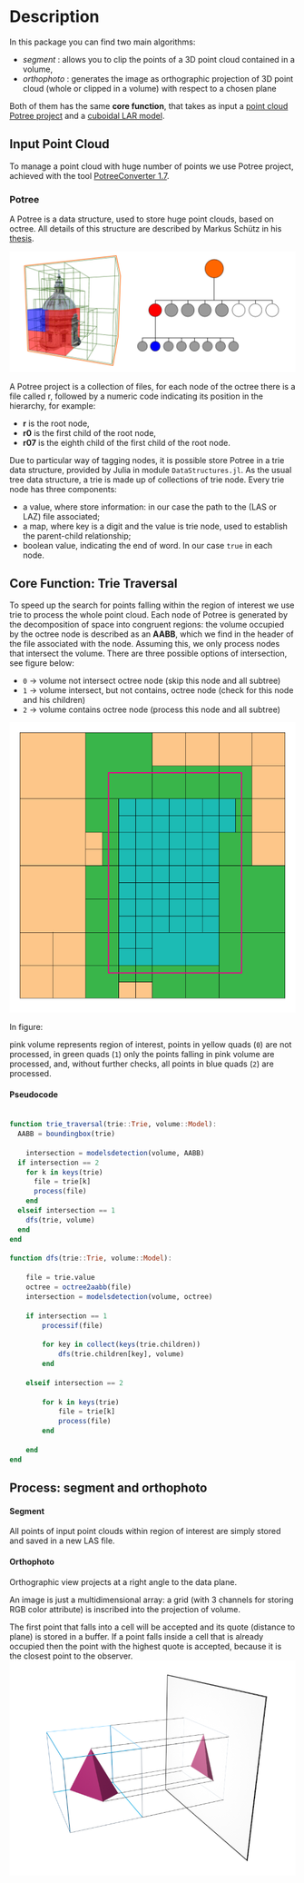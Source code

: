 # Description
In this package you can find two main algorithms:
 - *segment* : allows you to clip the points of a 3D point cloud contained in a volume,
 - *orthophoto* : generates the image as orthographic projection of 3D point cloud (whole or clipped in a volume) with respect to a chosen plane

Both of them has the same **core function**, that takes as input a [point cloud Potree project](https://github.com/potree/potree) and a [cuboidal LAR model](https://github.com/cvdlab/LinearAlgebraicRepresentation.jl).

## Input Point Cloud
To manage a point cloud with huge number of points we use Potree project, achieved with the tool [PotreeConverter 1.7](https://github.com/potree/PotreeConverter/tree/master).

### Potree
A Potree is a data structure, used to store huge point clouds, based on octree. All details of this structure are described by Markus Schütz in his [thesis](https://www.cg.tuwien.ac.at/research/publications/2016/SCHUETZ-2016-POT/SCHUETZ-2016-POT-thesis.pdf).

![potree](./images/Octree.jpg)

A Potree project is a collection of files, for each node of the octree there is a file called r, followed by a numeric code indicating its position in the hierarchy, for example:
 - **r** is the root node,
 - **r0** is the first child of the root node,
 - **r07** is the eighth child of the first child of the root node.

Due to particular way of tagging nodes, it is possible store Potree in a trie data structure, provided by Julia in module `DataStructures.jl`. As the usual tree data structure, a trie is made up of collections of trie node. Every trie node has three components:
- a value, where store information: in our case the path to the (LAS or LAZ) file associated;
- a map, where key is a digit and the value is trie node, used to establish the parent-child relationship;
- boolean value, indicating the end of word. In our case `true` in each node.

## Core Function: Trie Traversal
To speed up the search for points falling within the region of interest we use trie to process the whole point cloud.
Each node of Potree is generated by the decomposition of space into congruent regions: the volume occupied by the octree node is described as an **AABB**, which we find in the header of the file associated with the node.
Assuming this, we only process nodes that intersect the volume.
There are three possible options of intersection, see figure below:
 - `0` -> volume not intersect octree node (skip this node and all subtree)
 - `1` -> volume intersect, but not contains, octree node (check for this node and his children)
 - `2` -> volume contains octree node (process this node and all subtree)

![example](./images/DFS.png)

In figure:

pink volume represents region of interest, points in yellow quads (`0`) are not processed, in green quads (`1`) only the points falling in pink volume are processed, and, without further checks, all points in blue quads (`2`) are processed.


#### Pseudocode
```julia

function trie_traversal(trie::Trie, volume::Model):
  AABB = boundingbox(trie)

	intersection = modelsdetection(volume, AABB)
  if intersection == 2
    for k in keys(trie)
      file = trie[k]
      process(file)
    end
  elseif intersection == 1
    dfs(trie, volume)
  end
end

function dfs(trie::Trie, volume::Model):

	file = trie.value
	octree = octree2aabb(file)
	intersection = modelsdetection(volume, octree)

	if intersection == 1
		processif(file)

		for key in collect(keys(trie.children))
			dfs(trie.children[key], volume)
		end

	elseif intersection == 2

		for k in keys(trie)
			file = trie[k]
			process(file)
		end

	end
end
```

## Process: segment and orthophoto

#### Segment
All points of input point clouds within region of interest are simply stored and saved in a new LAS file.

#### Orthophoto
Orthographic view projects at a right angle to the data plane.

An image is just a multidimensional array: a grid (with 3 channels for storing RGB color attribute) is inscribed into the projection of volume.

The first point that falls into a cell will be accepted and its quote (distance to plane) is stored in a buffer. If a point falls inside a cell that is already occupied then the point with the highest quote is accepted, because it is the closest point to the observer.
![orthographic projection](./images/raster.png)
